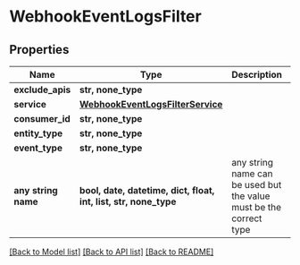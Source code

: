 # WebhookEventLogsFilter


## Properties
Name | Type | Description | Notes
------------ | ------------- | ------------- | -------------
**exclude_apis** | **str, none_type** |  | [optional] 
**service** | [**WebhookEventLogsFilterService**](WebhookEventLogsFilterService.md) |  | [optional] 
**consumer_id** | **str, none_type** |  | [optional] 
**entity_type** | **str, none_type** |  | [optional] 
**event_type** | **str, none_type** |  | [optional] 
**any string name** | **bool, date, datetime, dict, float, int, list, str, none_type** | any string name can be used but the value must be the correct type | [optional]

[[Back to Model list]](../../README.md#documentation-for-models) [[Back to API list]](../../README.md#documentation-for-api-endpoints) [[Back to README]](../../README.md)


